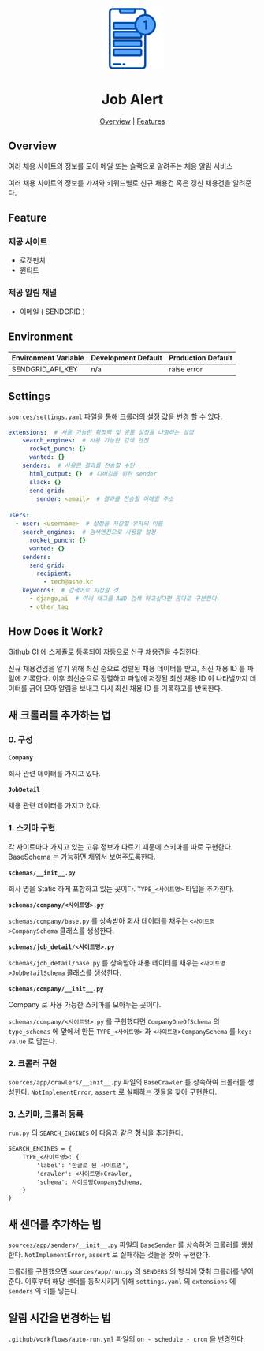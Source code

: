 <p align="center">
  <img alt="Job Alert" title="Job Alert" src="./assets/logo.png" width="128">
</p>

<h1 align="center">Job Alert</h1>

<p align="center">
  <a href="#overview">Overview</a> |
  <a href="#features">Features</a>
</p>

## Overview

여러 채용 사이트의 정보를 모아 메일 또는 슬랙으로 알려주는 채용 알림 서비스

여러 채용 사이트의 정보를 가져와 키워드별로 신규 채용건 혹은 갱신 채용건을 알려준다.

## Feature

### 제공 사이트

- 로켓펀치
- 원티드

### 제공 알림 채널

- 이메일 ( SENDGRID )

## Environment

| Environment Variable                 | Development Default                          | Production Default        |
| ------------------------------------ | -------------------------------------------- | ------------------------- |
| SENDGRID_API_KEY                     |  n/a                                         | raise error               |

## Settings

`sources/settings.yaml` 파일을 통해 크롤러의 설정 값을 변경 할 수 있다.

```yaml
extensions:  # 사용 가능한 확장팩 및 공통 설정을 나열하는 설정
    search_engines:  # 사용 가능한 검색 엔진
      rocket_punch: {}
      wanted: {}
    senders:  # 사용한 결과를 전송할 수단
      html_output: {}  # 디버깅을 위한 sender
      slack: {}
      send_grid:
        sender: <email>  # 결과를 전송할 이메일 주소
 
users:
  - user: <username>  # 설정을 저장할 유저의 이름
    search_engines:  # 검색엔진으로 사용할 설정 
      rocket_punch: {}
      wanted: {}
    senders:
      send_grid:
        recipient:
          - tech@ashe.kr
    keywords:  # 검색어로 지정할 것
      - django,ai  # 여러 태그를 AND 검색 하고싶다면 콤마로 구분한다. 
      - other_tag
```

## How Does it Work?

Github CI 에 스케쥴로 등록되어 자동으로 신규 채용건을 수집한다.

신규 채용건임을 알기 위해 최신 순으로 정렬된 채용 데이터를 받고, 최신 채용 ID 를 파일에 기록한다.
이후 최신순으로 정렬하고 파일에 저장된 최신 채용 ID 이 나타낼까지 데이터를 긁어 모아 알림을 보내고 다시 최신 채용 ID 를 기록하고를 반복한다.

## 새 크롤러를 추가하는 법

### 0. 구성

**`Company`**

회사 관련 데이터를 가지고 있다.

**`JobDetail`**

채용 관련 데이터를 가지고 있다.

### 1. 스키마 구현

각 사이트마다 가지고 있는 고유 정보가 다르기 때문에 스키마를 따로 구현한다.
BaseSchema 는 가능하면 채워서 보여주도록한다.

**`schemas/__init__.py`**

회사 명을 Static 하게 포함하고 있는 곳이다.
`TYPE_<사이트명>` 타입을 추가한다.

**`schemas/company/<사이트명>.py`**

`schemas/company/base.py` 를 상속받아 회사 데이터를 채우는 `<사이트명>CompanySchema` 클래스를 생성한다.

**`schemas/job_detail/<사이트명>.py`**

`schemas/job_detail/base.py` 를 상속받아 채용 데이터를 채우는 `<사이트명>JobDetailSchema` 클래스를 생성한다.

**`schemas/company/__init__.py`**

Company 로 사용 가능한 스키마를 모아두는 곳이다.

`schemas/company/<사이트명>.py` 를 구현했다면 `CompanyOneOfSchema` 의 `type_schemas` 에
앞에서 만든 `TYPE_<사이트명>` 과 `<사이트명>CompanySchema` 를 `key: value` 로 담는다.


### 2. 크롤러 구현

`sources/app/crawlers/__init__.py` 파일의 `BaseCrawler` 를 상속하여 크롤러를 생성한다.
`NotImplementError`, `assert` 로 실패하는 것들을 찾아 구현한다.

### 3. 스키마, 크롤러 등록

`run.py` 의 `SEARCH_ENGINES` 에 다음과 같은 형식을 추가한다.

```text
SEARCH_ENGINES = {
    TYPE_<사이트명>: {
        'label': '한글로 된 사이트명',
        'crawler': <사이트명>Crawler,
        'schema': 사이트명CompanySchema,
    }
}
```

## 새 센더를 추가하는 법

`sources/app/senders/__init__.py` 파일의 `BaseSender` 를 상속하여 크롤러를 생성한다.
`NotImplementError`, `assert` 로 실패하는 것들을 찾아 구현한다.

크롤러를 구현했으면 `sources/app/run.py` 의 `SENDERS` 의 형식에 맞춰 크롤러를 넣어준다.
이후부터 해당 센더를 동작시키기 위해 `settings.yaml` 의 `extensions` 에 `senders` 의 키를 넣는다.

## 알림 시간을 변경하는 법

`.github/workflows/auto-run.yml` 파일의 `on - schedule - cron` 을 변경한다.
